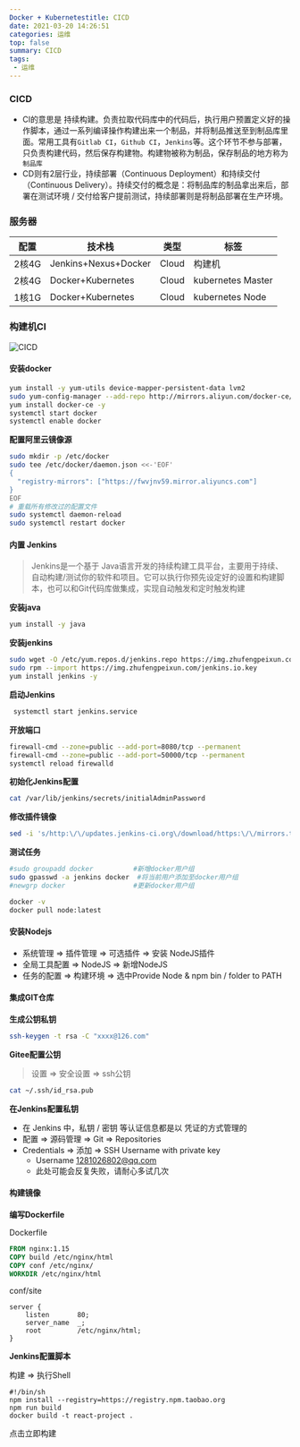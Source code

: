```yaml
---
Docker + Kubernetestitle: CICD
date: 2021-03-20 14:26:51
categories: 运维
top: false
summary: CICD
tags: 
 - 运维
---
```


### CICD

* CI的意思是 持续构建。负责拉取代码库中的代码后，执行用户预置定义好的操作脚本，通过一系列编译操作构建出来一个制品，并将制品推送至到制品库里面。常用工具有`Gitlab CI`，`Github CI`，`Jenkins`等。这个环节不参与部署，只负责构建代码，然后保存构建物。构建物被称为制品，保存制品的地方称为`制品库`
* CD则有2层行业，持续部署（Continuous Deployment）和持续交付（Continuous Delivery）。持续交付的概念是：将制品库的制品拿出来后，部署在测试环境 / 交付给客户提前测试，持续部署则是将制品部署在生产环境。

### 服务器

| 配置  | 技术栈               | 类型  | 标签              |
| ----- | -------------------- | ----- | ----------------- |
| 2核4G | Jenkins+Nexus+Docker | Cloud | 构建机            |
| 2核4G | Docker+Kubernetes    | Cloud | kubernetes Master |
| 1核1G | Docker+Kubernetes    | Cloud | kubernetes Node   |

### 构建机CI

![CICD](/medias/imges/yw/CICD.png)

#### 安装docker

```bash
yum install -y yum-utils device-mapper-persistent-data lvm2
sudo yum-config-manager --add-repo http://mirrors.aliyun.com/docker-ce/linux/centos/docker-ce.repo
yum install docker-ce -y
systemctl start docker
systemctl enable docker
```

**配置阿里云镜像源**

```bash
sudo mkdir -p /etc/docker
sudo tee /etc/docker/daemon.json <<-'EOF'
{
  "registry-mirrors": ["https://fwvjnv59.mirror.aliyuncs.com"]
}
EOF
# 重载所有修改过的配置文件
sudo systemctl daemon-reload
sudo systemctl restart docker
```

#### 内置 Jenkins

> Jenkins是一个基于 Java语言开发的持续构建工具平台，主要用于持续、自动构建/测试你的软件和项目。它可以执行你预先设定好的设置和构建脚本，也可以和Git代码库做集成，实现自动触发和定时触发构建

**安装java**

```bash
yum install -y java
```

**安装jenkins**

```bash
sudo wget -O /etc/yum.repos.d/jenkins.repo https://img.zhufengpeixun.com/jenkins.repo
sudo rpm --import https://img.zhufengpeixun.com/jenkins.io.key
yum install jenkins -y
```

**启动Jenkins**

```bash
 systemctl start jenkins.service
```

**开放端口**

```bash
firewall-cmd --zone=public --add-port=8080/tcp --permanent
firewall-cmd --zone=public --add-port=50000/tcp --permanent
systemctl reload firewalld
```

**初始化Jenkins配置**

```bash
cat /var/lib/jenkins/secrets/initialAdminPassword
```

**修改插件镜像**

```bash
sed -i 's/http:\/\/updates.jenkins-ci.org\/download/https:\/\/mirrors.tuna.tsinghua.edu.cn\/jenkins/g' /var/lib/jenkins/updates/default.json && sed -i 's/http:\/\/www.google.com/https:\/\/www.baidu.com/g' /var/lib/jenkins/updates/default.json
```

**测试任务**

```bash
#sudo groupadd docker          #新增docker用户组
sudo gpasswd -a jenkins docker  #将当前用户添加至docker用户组
#newgrp docker                 #更新docker用户组
```

```bash
docker -v
docker pull node:latest
```

#### 安装Nodejs

* 系统管理 =>  插件管理 => 可选插件 => 安装 NodeJS插件
* 全局工具配置 => NodeJS => 新增NodeJS
* 任务的配置 => 构建环境 => 选中Provide Node & npm bin / folder to PATH

#### 集成GIT仓库

**生成公钥私钥**

```bash
ssh-keygen -t rsa -C "xxxx@126.com"
```

**Gitee配置公钥**

> 设置 => 安全设置 => ssh公钥

```bash
cat ~/.ssh/id_rsa.pub 
```

**在Jenkins配置私钥**

* 在 Jenkins 中，私钥 / 密钥 等认证信息都是以 凭证的方式管理的
* 配置 => 源码管理 => Git => Repositories
* Credentials => 添加 => SSH Username with private key
  * Username 1281026802@qq.com
  * 此处可能会反复失败，请耐心多试几次

#### 构建镜像

**编写Dockerfile**

Dockerfile

```dockerfile
FROM nginx:1.15
COPY build /etc/nginx/html
COPY conf /etc/nginx/
WORKDIR /etc/nginx/html
```

conf/site

```shell
server {
    listen       80;
    server_name  _;
    root         /etc/nginx/html;
}
```

**Jenkins配置脚本**

构建 => 执行Shell

```shell
#!/bin/sh
npm install --registry=https://registry.npm.taobao.org
npm run build
docker build -t react-project .
```

点击立即构建